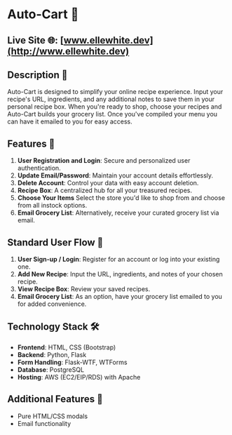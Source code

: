 # Auto-Cart 🛒

## Live Site 🌐: [www.ellewhite.dev](http://www.ellewhite.dev)

## Description 📝

Auto-Cart is designed to simplify your online recipe experience. Input your recipe's URL, ingredients, and any additional notes to save them in your personal recipe box. When you're ready to shop, choose your recipes and Auto-Cart builds your grocery list. Once you've compiled your menu you can have it emailed to you for easy access. 

## Features 🌟

1. **User Registration and Login**: Secure and personalized user authentication.
2. **Update Email/Password**: Maintain your account details effortlessly.
3. **Delete Account**: Control your data with easy account deletion.
4. **Recipe Box**: A centralized hub for all your treasured recipes.
5. **Choose Your Items** Select the store you'd like to shop from and choose from all instock options. 
6. **Email Grocery List**: Alternatively, receive your curated grocery list via email.


## Standard User Flow 🚶

1. **User Sign-up / Login**: Register for an account or log into your existing one.
2. **Add New Recipe**: Input the URL, ingredients, and notes of your chosen recipe.
3. **View Recipe Box**: Review your saved recipes.
4. **Email Grocery List**: As an option, have your grocery list emailed to you for added convenience.

## Technology Stack 🛠️

- **Frontend**: HTML, CSS (Bootstrap)
- **Backend**: Python, Flask
- **Form Handling**: Flask-WTF, WTForms
- **Database**: PostgreSQL
- **Hosting**: AWS (EC2/EIP/RDS) with Apache


## Additional Features 🎉

- Pure HTML/CSS modals
- Email functionality

